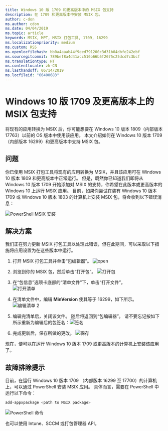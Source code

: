 ```yaml
---
title: Windows 10 版 1709 和更高版本中的 MSIX 包支持
description: 在 1709 和更高版本中安装 MSIX 包。
author: c-don
ms.author: cdon
ms.date: 04/04/2019
ms.topic: article
keywords: MSIX, MPT, MSIX 打包工具, 1709, 16299
ms.localizationpriority: medium
ms.custom: RS5
ms.openlocfilehash: bb0a4aaab44f9eed791200c3d31b04dbfe242ebf
ms.sourcegitcommit: 789bef8a4d41acc516b66b5f2675c25dcd7c3bcf
ms.translationtype: HT
ms.contentlocale: zh-CN
ms.lasthandoff: 06/14/2019
ms.locfileid: "66400683"
---
```

# <a name="msix-package-support-on-windows-10-version-1709-and-later"></a>Windows 10 版 1709 及更高版本上的 MSIX 包支持

将现有的应用转换为 MSIX 后，你可能想要在 Windows 10 版本 1809（内部版本 17763）以前的 OS 版本中使用该应用。 本文介绍如何在 Windows 10 版本 1709（内部版本 16299）和更高版本中支持 MSIX 包。

## <a name="problem"></a>问题

你已使用 MSIX 打包工具将现有的应用转换为 MSIX，并且该应用可在 Windows 10 版本 1809 和更高版本中正常运行。 但是，既然你已知道我们即将从 Windows 10 版本 1709 开始添加对 MSIX 的支持，你希望在此版本或更高版本的 Windows 10 上运行 MSIX 应用。 目前，如果你尝试在装有 Windows 10 版本 1709 或 Windows 10 版本 1803 的计算机上安装 MSIX 包，将会收到以下错误消息：

![PowerShell MSIX 安装](images/mpt_blog_0.jpg)

## <a name="solution"></a>解决方案

我们正在努力更新 MSIX 打包工具以处理此错误，但在此期间，可以采取以下措施将应用设置为在这些版本中运行。

1. 打开 MSIX 打包工具并单击“包编辑器”。 
  ![open](images/mpt_blog_1.jpg)

2. 浏览到你的 MSIX 包，然后单击“打开包”。 
  ![打开包](images/mpt_blog_3.jpg)

3. 在“包信息”选项卡底部的“清单文件”下，单击“打开文件”。   
  ![打开清单](images/mpt_blog_4.jpg)

4. 在清单文件中，编辑 **MinVersion** 使其等于 16299，如下所示。
  ![编辑清单 2](images/mpt_blog_7.jpg)

5. 编辑完清单后，关闭该文件。 随后将返回到“包编辑器”。  请不要忘记按如下所示重新为编辑后的包签名：![签名](images/mpt_blog_9.jpg)

6. 完成更新后，保存所做的更改。
  ![保存](images/mpt_blog_10.jpg)

现在，便可以在运行 Windows 10 版本 1709 或更高版本的计算机上安装该应用了。

## <a name="troubleshooting-tips"></a>故障排除提示

目前，在运行 Windows 10 版本 1709 （内部版本 16299 至 17700）的计算机上，可以通过 PowerShell 安装 MSIX 应用。
具体而言，需要在 PowerShell 中运行以下命令：

```powershell
add-appxpackage <path to MSIX package>
```

![PowerShell 命令](images/mpt_blog_11.jpg)

也可以使用 Intune、SCCM 或打包管理器 API。